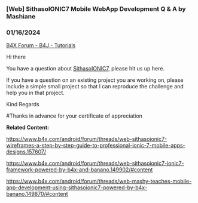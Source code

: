 ### [Web] SithasoIONIC7 Mobile WebApp Development Q & A by Mashiane
### 01/16/2024
[B4X Forum - B4J - Tutorials](https://www.b4x.com/android/forum/threads/151982/)

Hi there  
  
You have a question about [SithasoIONIC7](https://www.b4x.com/android/forum/threads/web-sithasoionic7-ionic7-framework-powered-by-b4x-and-banano.149902/#content), please hit us up here.  
  
If you have a question on an existing project you are working on, please include a simple small project so that I can reproduce the challenge and help you in that project.  
  
Kind Regards  
  
  
#Thanks in advance for your certificate of appreciation  
  
**Related Content:**  
  
<https://www.b4x.com/android/forum/threads/web-sithasoionic7-wireframes-a-step-by-step-guide-to-professional-ionic-7-mobile-apps-designs.157607/>  
  
<https://www.b4x.com/android/forum/threads/web-sithasoionic7-ionic7-framework-powered-by-b4x-and-banano.149902/#content>  
  
<https://www.b4x.com/android/forum/threads/web-mashy-teaches-mobile-app-development-using-sithasoionic7-powered-by-b4x-banano.149870/#content>